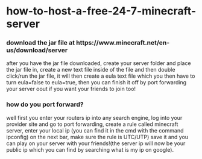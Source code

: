 # how-to-host-a-free-24-7-minecraft-server
<h3>download the jar file at https://www.minecraft.net/en-us/download/server</h3>
<p>after you have the jar file downloaded, create your server folder and place the jar file in, create a new text file inside of the file and then double click/run the jar file, it will then create a eula text file which you then have to turn eula=false to eula=true, then you can finish it off by port forwarding your server oout if you want your friends to join too!</p>
<h3>how do you port forward?</h3>
<p>well first you enter your routers ip into any search engine, log into your provider site and go to port forwarding, create a rule called minecraft server, enter your local ip (you can find it in the cmd with the command ipconfig) on the next bar, make sure the rule is UTC/UTP) save it and you can play on your server with your friends!(the server ip will now be your public ip which you can find by searching what is my ip on google).</p>

